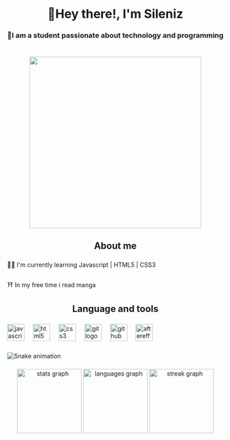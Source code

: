 <h1 align="center">🖖Hey there!, I'm Sileniz</h1>

###

<h3 align="center">🚀I am a student passionate about technology and programming</h3>

###

<br clear="both">

<div align="center">
  <img height="400" src="https://64.media.tumblr.com/b74f5224ca06705cf52c97231d255cf8/47305ec6b04a0557-f5/s540x810/8e8dd5c99a30e272d77b5d04f8b4c84b862e03f2.gif"  />
</div>

###

<h2 align="center">About me</h2>

###

<p align="left">👨‍💻  I'm currently learning Javascript | HTML5 | CSS3</p>

###

<p align="left">⛩️ In my free time i read manga</p>

###

<h2 align="center">Language and tools</h2>

###

<div align="left">
  <img src="https://cdn.jsdelivr.net/gh/devicons/devicon/icons/javascript/javascript-original.svg" height="40" alt="javascript logo"  />
  <img width="12" />
  <img src="https://cdn.jsdelivr.net/gh/devicons/devicon/icons/html5/html5-original.svg" height="40" alt="html5 logo"  />
  <img width="12" />
  <img src="https://cdn.jsdelivr.net/gh/devicons/devicon/icons/css3/css3-original.svg" height="40" alt="css3 logo"  />
  <img width="12" />
  <img src="https://cdn.jsdelivr.net/gh/devicons/devicon/icons/git/git-original.svg" height="40" alt="git logo"  />
  <img width="12" />
  <img src="https://cdn.jsdelivr.net/gh/devicons/devicon/icons/github/github-original.svg" height="40" alt="github logo"  />
  <img width="12" />
  <img src="https://cdn.jsdelivr.net/gh/devicons/devicon/icons/aftereffects/aftereffects-original.svg" height="40" alt="aftereffects logo"  />
</div>

###

<img src="https://raw.githubusercontent.com/Sileniz/Sileniz/output/snake.svg" alt="Snake animation" />

###

<div align="center">
  <img src="https://github-readme-stats.vercel.app/api?username=Sileniz&hide_title=false&hide_rank=false&show_icons=true&include_all_commits=true&count_private=true&disable_animations=false&theme=tokyonight&locale=pt-br&hide_border=false&order=1" height="150" alt="stats graph"  />
  <img src="https://github-readme-stats.vercel.app/api/top-langs?username=Sileniz&locale=pt-br&hide_title=false&layout=compact&card_width=320&langs_count=5&theme=tokyonight&hide_border=false&order=2" height="150" alt="languages graph"  />
  <img src="https://streak-stats.demolab.com?user=Sileniz&locale=pt-br&mode=daily&theme=tokyonight&hide_border=false&border_radius=5&order=3" height="150" alt="streak graph"  />
</div>

###
